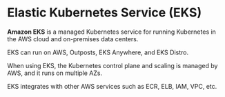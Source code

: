 # Elastic Kubernetes Service (EKS)

**Amazon EKS** is a managed Kubernetes service for running Kubernetes in the AWS cloud and on-premises data centers.

EKS can run on AWS, Outposts, EKS Anywhere, and EKS Distro.

When using EKS, the Kubernetes control plane and scaling is managed by AWS, and it runs on multiple AZs.

EKS integrates with other AWS services such as ECR, ELB, IAM, VPC, etc.
